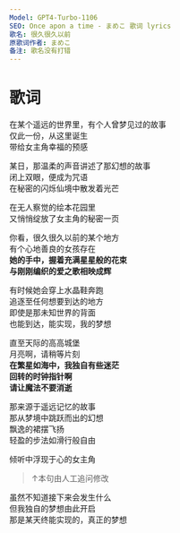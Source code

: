 ```yaml
---
Model: GPT4-Turbo-1106
SEO: Once apon a time - まめこ 歌词 lyrics
歌名: 很久很久以前
原歌词作者: まめこ
备注: 歌名没有打错
---
```


歌词
======

在某个遥远的世界里，有个人曾梦见过的故事  
仅此一份，从这里诞生  
带给女主角幸福的预感  

某日，那温柔的声音讲述了那幻想的故事  
闭上双眼，便成为咒语  
在秘密的闪烁仙境中散发着光芒  

在无人察觉的绘本花园里  
又悄悄绽放了女主角的秘密一页  

你看，很久很久以前的某个地方  
有个心地善良的女孩存在  
**她的手中，握着充满星星般的花束  
与刚刚编织的爱之歌相映成辉**  

有时候她会穿上水晶鞋奔跑  
追逐至任何想要到达的地方  
即使是那未知世界的背面  
也能到达，能实现，我的梦想  

直至天际的高高城堡  
月亮啊，请稍等片刻  
**在繁星如海中，我独自有些迷茫  
回转的时钟指针啊  
请让魔法不要消逝**  

那来源于遥远记忆的故事  
那从梦境中跳跃而出的幻想  
飘逸的裙摆飞扬  
轻盈的步法如滑行般自由  

倾听中浮现于心的女主角  
> ↑本句由人工追问修改

虽然不知道接下来会发生什么  
但我独自的梦想由此开启  
那是某天终能实现的，真正的梦想  
